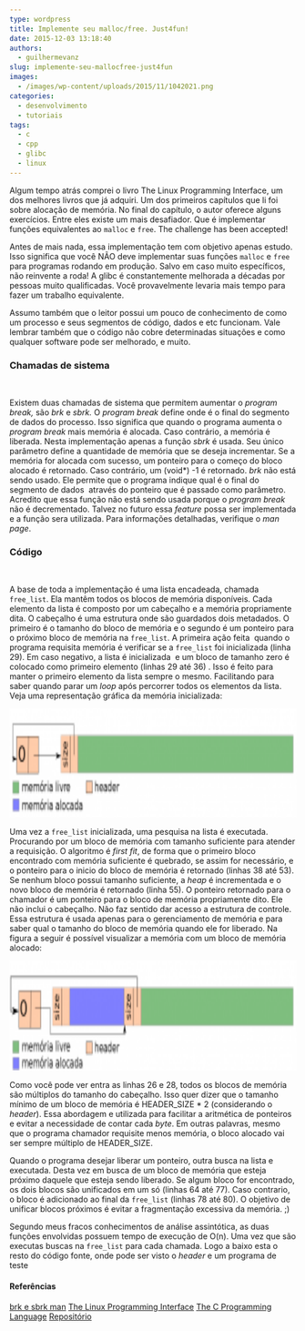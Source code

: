 ```yaml
---
type: wordpress
title: Implemente seu malloc/free. Just4fun!
date: 2015-12-03 13:18:40
authors:
  - guilhermevanz
slug: implemente-seu-mallocfree-just4fun
images:
  - /images/wp-content/uploads/2015/11/1042021.png
categories:
  - desenvolvimento
  - tutoriais
tags:
  - c
  - cpp
  - glibc
  - linux
---
```


Algum tempo atrás comprei o livro The Linux Programming Interface, um dos melhores livros que já adquiri. Um dos primeiros capítulos que li foi sobre alocação de memória. No final do capítulo, o autor oferece alguns exercícios. Entre eles existe um mais desafiador. Que é implementar funções equivalentes ao <code>malloc</code> e <code>free</code>. The challenge has been accepted!

<!--more-->

Antes de mais nada, essa implementação tem com objetivo apenas estudo. Isso significa que você NÃO deve implementar suas funções <code>malloc</code> e <code>free</code> para programas rodando em produção. Salvo em caso muito específicos, não reinvente a roda! A glibc é constantemente melhorada a décadas por pessoas muito qualificadas. Você provavelmente levaria mais tempo para fazer um trabalho equivalente.

Assumo também que o leitor possui um pouco de conhecimento de como um processo e seus segmentos de código, dados e etc funcionam. Vale lembrar também que o código não cobre determinadas situações e como qualquer software pode ser melhorado, e muito.
<h3><b>Chamadas de sistema</b></h3>
&nbsp;

Existem duas chamadas de sistema que permitem aumentar o <i>program break, </i>são<i> brk </i>e<i> sbrk.</i> O <i>program break</i> define onde é o final do segmento de dados do processo. Isso significa que quando o programa aumenta o <i>program break </i>mais memória é alocada. Caso contrário, a memória é liberada. Nesta implementação apenas a função <i>sbrk </i>é usada. Seu único parâmetro define a quantidade de memória que se deseja incrementar. Se a memória for alocada com sucesso, um ponteiro para o começo do bloco alocado é retornado. Caso contrário, um (void*) -1 é retornado. <i>brk</i> não está sendo usado. Ele permite que o programa indique qual é o final do segmento de dados  através do ponteiro que é passado como parâmetro. Acredito que essa função não está sendo usada porque o <i>program break</i> não é decrementado. Talvez no futuro essa <em>feature</em> possa ser implementada e a função sera utilizada. Para informações detalhadas, verifique o <em>man page</em>.
<h3><b>Código</b></h3>
&nbsp;



<script type='text/javascript' src='//gistfy-app.herokuapp.com/github/gist/ba82bdd0dfeb44c260aa?lang=C'></script>


A base de toda a implementação é uma lista encadeada, chamada <code>free_list</code>. Ela mantêm todos os blocos de memória disponíveis. Cada elemento da lista é composto por um cabeçalho e a memória propriamente dita. O cabeçalho é uma estrutura onde são guardados dois metadados. O primeiro é o tamanho do bloco de memória e o segundo é um ponteiro para o próximo bloco de memória na <code>free_list</code>. A primeira ação feita  quando o programa requisita memória é verificar se a <code>free_list</code> foi inicializada (linha 29). Em caso negativo, a lista é inicializada  e um bloco de tamanho zero é colocado como primeiro elemento (linhas 29 até 36) . Isso é feito para manter o primeiro elemento da lista sempre o mesmo. Facilitando para saber quando parar um <em>loop</em> após percorrer todos os elementos da lista. Veja uma representação gráfica da memória inicializada:

<a href="/images/wp-content/uploads/2015/12/mem_init-1.png" rel="attachment wp-att-4608"><img class="alignnone wp-image-4608" src="/images/wp-content/uploads/2015/12/mem_init-1-300x59.png" alt="mem_init" width="970" height="191" /></a>

Uma vez a <code>free_list</code> inicializada, uma pesquisa na lista é executada. Procurando por um bloco de memória com tamanho suficiente para atender a requisição. O algoritmo é <i>first fit</i>, de forma que o primeiro bloco encontrado com memória suficiente é quebrado, se assim for necessário, e o ponteiro para o inicio do bloco de memória é retornado (linhas 38 até 53). Se nenhum bloco possui tamanho suficiente, a <i>heap</i> é incrementada e o novo bloco de memória é retornado (linha 55). O ponteiro retornado para o chamador é um ponteiro para o bloco de memória propriamente dito. Ele não inclui o cabeçalho. Não faz sentido dar acesso a estrutura de controle. Essa estrutura é usada apenas para o gerenciamento de memória e para saber qual o tamanho do bloco de memória quando ele for liberado. Na figura a seguir é possível visualizar a memória com um bloco de memória alocado:

<a href="/images/wp-content/uploads/2015/12/one_mem_allocate.png" rel="attachment wp-att-4609"><img class="alignnone wp-image-4609" src="/images/wp-content/uploads/2015/12/one_mem_allocate-300x59.png" alt="one_mem_allocate" width="981" height="193" /></a>

Como você pode ver entra as linhas 26 e 28, todos os blocos de memória são múltiplos do tamanho do cabeçalho. Isso quer dizer que o tamanho mínimo de um bloco de memória é HEADER_SIZE * 2 (considerando o <em>header</em>). Essa abordagem e utilizada para facilitar a aritmética de ponteiros e evitar a necessidade de contar cada <em>byte</em>. Em outras palavras, mesmo que o programa chamador requisite menos memória, o bloco alocado vai ser sempre múltiplo de HEADER_SIZE.

Quando o programa desejar liberar um ponteiro, outra busca na lista e executada. Desta vez em busca de um bloco de memória que esteja próximo daquele que esteja sendo liberado. Se algum bloco for encontrado, os dois blocos são unificados em um só (linhas 64 até 77). Caso contrario, o bloco é adicionado ao final da <code>free_list</code> (linhas 78 até 80). O objetivo de unificar blocos próximos é evitar a fragmentação excessiva da memória. ;)

Segundo meus fracos conhecimentos de análise assintótica, as duas funções envolvidas possuem tempo de execução de O(n). Uma vez que são executas buscas na <code>free_list</code> para cada chamada. Logo a baixo esta o resto do código fonte, onde pode ser visto o <em>header</em> e um programa de teste


<script type='text/javascript' src='//gistfy-app.herokuapp.com/github/gist/869420fb87353049d4d7'></script>

<h4>Referências</h4>
<a href="http://linux.die.net/man/2" target="_blank">brk e sbrk man</a>
<a href="http://www.amazon.com/Programming-Language-Brian-W-Kernighan/dp/0131103628/ref=sr_1_1?s=books&amp;ie=UTF8&amp;qid=1448501445&amp;sr=1-1&amp;keywords=the+c+programming+language" target="_blank">The Linux Programming Interface</a>
<a href="http://www.amazon.com/Programming-Language-Brian-W-Kernighan/dp/0131103628/ref=sr_1_1?s=books&amp;ie=UTF8&amp;qid=1448501445&amp;sr=1-1&amp;keywords=the+c+programming+language" target="_blank">The C Programming Language</a>
<a href="https://github.com/jvanz/tlpi" target="_blank">Repositório</a>
